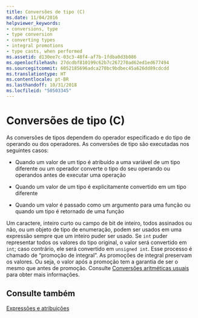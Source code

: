 ```yaml
---
title: Conversões de tipo (C)
ms.date: 11/04/2016
helpviewer_keywords:
- conversions, type
- type conversion
- converting types
- integral promotions
- type casts, when performed
ms.assetid: d130ee7c-03c3-48f4-af7b-1fdba0d3b086
ms.openlocfilehash: 27dcdbf810199c62b7c267270ad62ed1ed677494
ms.sourcegitcommit: 6052185696adca270bc9bdbec45a626dd89cdcdd
ms.translationtype: HT
ms.contentlocale: pt-BR
ms.lasthandoff: 10/31/2018
ms.locfileid: "50503345"
---
```

# <a name="type-conversions-c"></a>Conversões de tipo (C)

As conversões de tipos dependem do operador especificado e do tipo de operando ou dos operadores. As conversões de tipo são executadas nos seguintes casos:

- Quando um valor de um tipo é atribuído a uma variável de um tipo diferente ou um operador converte o tipo do seu operando ou operandos antes de executar uma operação

- Quando um valor de um tipo é explicitamente convertido em um tipo diferente

- Quando um valor é passado como um argumento para uma função ou quando um tipo é retornado de uma função

Um caractere, inteiro curto ou campo de bit de inteiro, todos assinados ou não, ou um objeto de tipo de enumeração, podem ser usados em uma expressão sempre que um inteiro puder ser usado. Se `int` puder representar todos os valores do tipo original, o valor será convertido em `int`; caso contrário, ele será convertido em `unsigned int`. Esse processo é chamado de “promoção de integral”. As promoções de integral preservam os valores. Ou seja, o valor após a promoção tem a garantia de ser o mesmo que antes de promoção. Consulte [Conversões aritméticas usuais](../c-language/usual-arithmetic-conversions.md) para obter mais informações.

## <a name="see-also"></a>Consulte também

[Expressões e atribuições](../c-language/expressions-and-assignments.md)